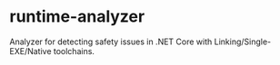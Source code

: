 # runtime-analyzer
Analyzer for detecting safety issues in .NET Core with Linking/Single-EXE/Native toolchains.
